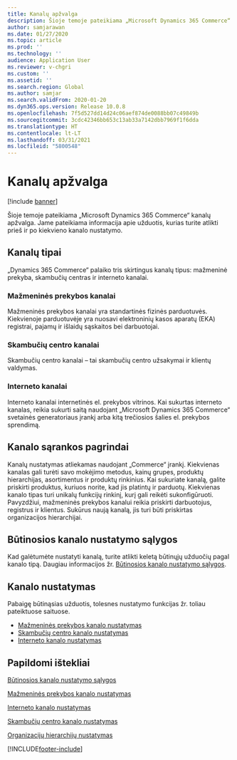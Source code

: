 ```yaml
---
title: Kanalų apžvalga
description: Šioje temoje pateikiama „Microsoft Dynamics 365 Commerce“ kanalų apžvalga.
author: samjarawan
ms.date: 01/27/2020
ms.topic: article
ms.prod: ''
ms.technology: ''
audience: Application User
ms.reviewer: v-chgri
ms.custom: ''
ms.assetid: ''
ms.search.region: Global
ms.author: samjar
ms.search.validFrom: 2020-01-20
ms.dyn365.ops.version: Release 10.0.8
ms.openlocfilehash: 7f5d527dd14d24c06aef874de0088bb07c49849b
ms.sourcegitcommit: 3cdc42346bb653c13ab33a7142dbb7969f1f6dda
ms.translationtype: HT
ms.contentlocale: lt-LT
ms.lasthandoff: 03/31/2021
ms.locfileid: "5800548"
---
```

# <a name="channels-overview"></a>Kanalų apžvalga


[!include [banner](includes/banner.md)]

Šioje temoje pateikiama „Microsoft Dynamics 365 Commerce“ kanalų apžvalga. Jame pateikiama informacija apie užduotis, kurias turite atlikti prieš ir po kiekvieno kanalo nustatymo.

## <a name="types-of-channels"></a>Kanalų tipai

„Dynamics 365 Commerce“ palaiko tris skirtingus kanalų tipus: mažmeninė prekyba, skambučių centras ir interneto kanalai.

### <a name="retail-channels"></a>Mažmeninės prekybos kanalai

Mažmeninės prekybos kanalai yra standartinės fizinės parduotuvės. Kiekvienoje parduotuvėje yra nuosavi elektroninių kasos aparatų (EKA) registrai, pajamų ir išlaidų sąskaitos bei darbuotojai. 

### <a name="call-center-channels"></a>Skambučių centro kanalai

Skambučių centro kanalai – tai skambučių centro užsakymai ir klientų valdymas.

### <a name="online-channels"></a>Interneto kanalai

Interneto kanalai internetinės el. prekybos vitrinos. Kai sukurtas interneto kanalas, reikia sukurti saitą naudojant „Microsoft Dynamics 365 Commerce“ svetainės generatoriaus įrankį arba kitą trečiosios šalies el. prekybos sprendimą.

## <a name="channel-setup-basics"></a>Kanalo sąrankos pagrindai

Kanalų nustatymas atliekamas naudojant „Commerce“ įrankį. Kiekvienas kanalas gali turėti savo mokėjimo metodus, kainų grupes, produktų hierarchijas, asortimentus ir produktų rinkinius. Kai sukuriate kanalą, galite priskirti produktus, kuriuos norite, kad jis platintų ir parduotų. Kiekvienas kanalo tipas turi unikalų funkcijų rinkinį, kurį gali reikėti sukonfigūruoti. Pavyzdžiui, mažmeninės prekybos kanalui reikia priskirti darbuotojus, registrus ir klientus. Sukūrus naują kanalą, jis turi būti priskirtas organizacijos hierarchijai.

## <a name="channel-setup-prerequisites"></a>Būtinosios kanalo nustatymo sąlygos

Kad galėtumėte nustatyti kanalą, turite atlikti keletą būtinųjų užduočių pagal kanalo tipą. Daugiau informacijos žr. [Būtinosios kanalo nustatymo sąlygos](channels-prerequisites.md).

## <a name="set-up-a-channel"></a>Kanalo nustatymas

Pabaigę būtinąsias užduotis, tolesnes nustatymo funkcijas žr. toliau pateiktuose saituose.

- [Mažmeninės prekybos kanalo nustatymas](channel-setup-retail.md)
- [Skambučių centro kanalo nustatymas](channel-setup-callcenter.md)
- [Interneto kanalo nustatymas](channel-setup-online.md)

<!--
## Post-channel configuration

After you create a channel, you may need to complete some of the below tasks:

- [Add channel to an organizational hierarchy](add-channel-org-hierarchy.md)
- Set up fulfillment groups. (LINK TBD)
- Configure the POS registers for the store. (LINK TBD)
- Assign product assortments to the store. (LINK TBD)
- Process assortments to generate the list of products that are included in the assortment and to make the products available in the retail store. (LINK TBD)
- Send data such as number sequences, hardware profiles, and POS screen layouts to the Retail POS registers.(LINK TBD)
- Publish the retail store to send store data to Retail POS. (LINK TBD)
- Run the jobs to send the store data to Retail POS. (LINK TBD)
-->

## <a name="additional-resources"></a>Papildomi ištekliai

[Būtinosios kanalo nustatymo sąlygos](channels-prerequisites.md)

[Mažmeninės prekybos kanalo nustatymas](channel-setup-retail.md)
    
[Interneto kanalo nustatymas](channel-setup-online.md)

[Skambučių centro kanalo nustatymas](channel-setup-callcenter.md)

[Organizacijų hierarchijų nustatymas](channels-org-hierarchies.md)


[!INCLUDE[footer-include](../includes/footer-banner.md)]